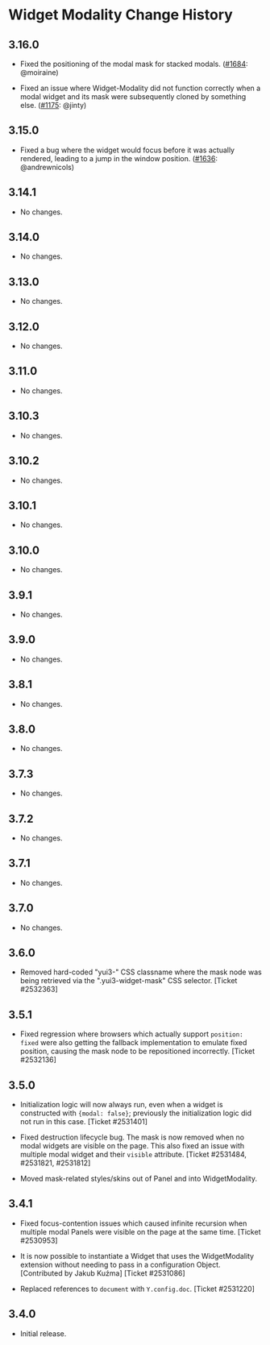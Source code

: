 Widget Modality Change History
==============================

3.16.0
------

* Fixed the positioning of the modal mask for stacked modals.
  ([#1684][]: @moiraine)

[#1684]: https://github.com/yui/yui3/pull/1684

* Fixed an issue where Widget-Modality did not function correctly when a modal widget
  and its mask were subsequently cloned by something else. ([#1175][]: @jinty)

[#1175]: https://github.com/yui/yui3/pull/1684

3.15.0
------

* Fixed a bug where the widget would focus before it was actually rendered,
  leading to a jump in the window position. ([#1636][]: @andrewnicols)

[#1636]: https://github.com/yui/yui3/pull/1636

3.14.1
------

* No changes.

3.14.0
------

* No changes.

3.13.0
------

* No changes.

3.12.0
------

* No changes.

3.11.0
------

* No changes.

3.10.3
------

* No changes.

3.10.2
------

* No changes.

3.10.1
------

* No changes.

3.10.0
------

* No changes.

3.9.1
-----

* No changes.

3.9.0
-----

* No changes.

3.8.1
-----

* No changes.

3.8.0
-----

  * No changes.

3.7.3
-----

  * No changes.

3.7.2
-----

  * No changes.

3.7.1
-----

  * No changes.

3.7.0
-----

  * No changes.

3.6.0
-----

  * Removed hard-coded "yui3-" CSS classname where the mask node was being
    retrieved via the ".yui3-widget-mask" CSS selector. [Ticket #2532363]

3.5.1
-----

  * Fixed regression where browsers which actually support `position: fixed`
    were also getting the fallback implementation to emulate fixed position,
    causing the mask node to be repositioned incorrectly. [Ticket #2532136]

3.5.0
-----

  * Initialization logic will now always run, even when a widget is constructed
    with `{modal: false}`; previously the initialization logic did not run in
    this case. [Ticket #2531401]

  * Fixed destruction lifecycle bug. The mask is now removed when no modal
    widgets are visible on the page. This also fixed an issue with multiple
    modal widget and their `visible` attribute.
    [Ticket #2531484, #2531821, #2531812]

  * Moved mask-related styles/skins out of Panel and into WidgetModality.

3.4.1
-----

  * Fixed focus-contention issues which caused infinite recursion when multiple
    modal Panels were visible on the page at the same time. [Ticket #2530953]

  * It is now possible to instantiate a Widget that uses the WidgetModality
    extension without needing to pass in a configuration Object.
    [Contributed by Jakub Kuźma] [Ticket #2531086]

  * Replaced references to `document` with `Y.config.doc`. [Ticket #2531220]

3.4.0
-----

  * Initial release.

